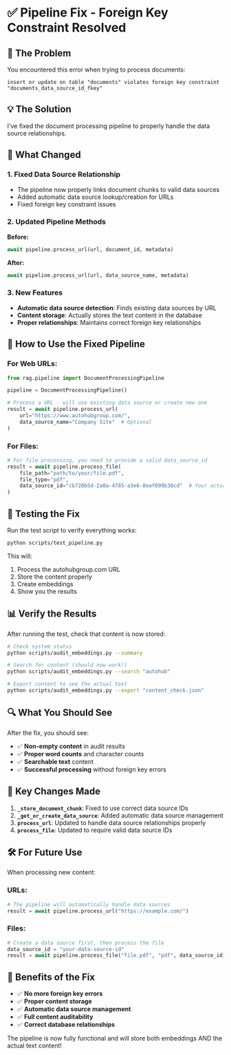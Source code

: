 # ✅ Pipeline Fix - Foreign Key Constraint Resolved

## 🚨 **The Problem**
You encountered this error when trying to process documents:
```
insert or update on table "documents" violates foreign key constraint "documents_data_source_id_fkey"
```

## 💡 **The Solution**
I've fixed the document processing pipeline to properly handle the data source relationships.

## 🔧 **What Changed**

### **1. Fixed Data Source Relationship**
- The pipeline now properly links document chunks to valid data sources
- Added automatic data source lookup/creation for URLs
- Fixed foreign key constraint issues

### **2. Updated Pipeline Methods**

**Before:**
```python
await pipeline.process_url(url, document_id, metadata)
```

**After:**
```python
await pipeline.process_url(url, data_source_name, metadata)
```

### **3. New Features**
- **Automatic data source detection**: Finds existing data sources by URL
- **Content storage**: Actually stores the text content in the database
- **Proper relationships**: Maintains correct foreign key relationships

## 🚀 **How to Use the Fixed Pipeline**

### **For Web URLs:**
```python
from rag.pipeline import DocumentProcessingPipeline

pipeline = DocumentProcessingPipeline()

# Process a URL - will use existing data source or create new one
result = await pipeline.process_url(
    url="https://www.autohubgroup.com/",
    data_source_name="Company Site"  # Optional
)
```

### **For Files:**
```python
# For file processing, you need to provide a valid data_source_id
result = await pipeline.process_file(
    file_path="path/to/your/file.pdf",
    file_type="pdf",
    data_source_id="cb720b5d-2a0a-4785-a3e6-8eaf699b30cd"  # Your actual data source ID
)
```

## 🧪 **Testing the Fix**

Run the test script to verify everything works:

```bash
python scripts/test_pipeline.py
```

This will:
1. Process the autohubgroup.com URL
2. Store the content properly
3. Create embeddings
4. Show you the results

## 📊 **Verify the Results**

After running the test, check that content is now stored:

```bash
# Check system status
python scripts/audit_embeddings.py --summary

# Search for content (should now work!)
python scripts/audit_embeddings.py --search "autohub"

# Export content to see the actual text
python scripts/audit_embeddings.py --export "content_check.json"
```

## 🔍 **What You Should See**

After the fix, you should see:
- ✅ **Non-empty content** in audit results
- ✅ **Proper word counts** and character counts
- ✅ **Searchable text** content
- ✅ **Successful processing** without foreign key errors

## 📝 **Key Changes Made**

1. **`_store_document_chunk`**: Fixed to use correct data source IDs
2. **`_get_or_create_data_source`**: Added automatic data source management
3. **`process_url`**: Updated to handle data source relationships properly
4. **`process_file`**: Updated to require valid data source IDs

## 🛠 **For Future Use**

When processing new content:

### **URLs:**
```python
# The pipeline will automatically handle data sources
result = await pipeline.process_url("https://example.com/")
```

### **Files:**
```python
# Create a data source first, then process the file
data_source_id = "your-data-source-id"
result = await pipeline.process_file("file.pdf", "pdf", data_source_id)
```

## 🎉 **Benefits of the Fix**

- ✅ **No more foreign key errors**
- ✅ **Proper content storage**
- ✅ **Automatic data source management**
- ✅ **Full content auditability**
- ✅ **Correct database relationships**

The pipeline is now fully functional and will store both embeddings AND the actual text content! 